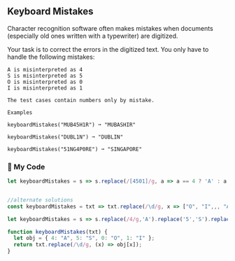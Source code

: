 ## Keyboard Mistakes

Character recognition software often makes mistakes when documents (especially old ones written with a typewriter) are digitized.

Your task is to correct the errors in the digitized text. You only have to handle the following mistakes:
```
A is misinterpreted as 4
S is misinterpreted as 5
O is misinterpreted as 0
I is misinterpreted as 1

The test cases contain numbers only by mistake.

Examples

keyboardMistakes("MUB45H1R") ➞ "MUBASHIR"

keyboardMistakes("DUBL1N") ➞ "DUBLIN"

keyboardMistakes("51NG4P0RE") ➞ "SINGAPORE"
```
### :leaves: My Code
```js
let keyboardMistakes = s => s.replace(/[4501]/g, a => a == 4 ? 'A' : a == 5 ? 'S': a == 0 ?  'O' : 'I');


//alternate solutions
const keyboardMistakes = txt => txt.replace(/\d/g, x => ["O", "I",,, "A", "S"][x]);

let keyboardMistakes = s => s.replace(/4/g,'A').replace('5','S').replace('1','I').replace('0','O');

function keyboardMistakes(txt) {
  let obj = { 4: "A", 5: "S", 0: "O", 1: "I" };
  return txt.replace(/\d/g, (x) => obj[x]);
}
```
